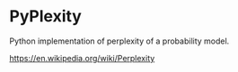 # PyPlexity

Python implementation of perplexity of a probability model.

https://en.wikipedia.org/wiki/Perplexity